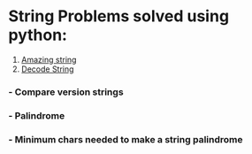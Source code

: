 # String Problems solved using python:
1. [Amazing string](https://github.com/KumarAbhinav2/Strings/blob/master/amazingSubString.py)
2. [Decode String](https://github.com/KumarAbhinav2/Strings/blob/master/decodeString(LTM-394).py)
### - Compare version strings
### - Palindrome
### - Minimum chars needed to make a string palindrome
 
